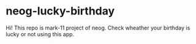 # neog-lucky-birthday
 Hi! This repo is mark-11 project of neog. Check wheather your birthday is lucky or not using this app.
